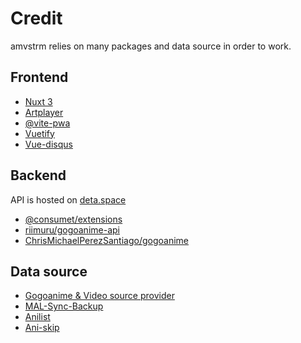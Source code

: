 # Credit

amvstrm relies on many packages and data source in order to work.

## Frontend

- [Nuxt 3](https://nuxt.com)
- [Artplayer](https://artplayer.org)
- [@vite-pwa](https://github.com/vite-pwa/vite-plugin-pwa)
- [Vuetify](https://vuetifyjs.com)
- [Vue-disqus](https://github.com/ktquez/vue-disqus/)

## Backend

API is hosted on [deta.space](https://deta.space)

- [@consumet/extensions](https://github.com/consumet/consumet.ts)
- [riimuru/gogoanime-api](https://github.com/riimuru/gogoanime-api)
- [ChrisMichaelPerezSantiago/gogoanime](https://github.com/ChrisMichaelPerezSantiago/gogoanime)

## Data source

- [Gogoanime & Video source provider](https://gogoanime.cl) 
- [MAL-Sync-Backup](https://github.com/MALSync/MAL-Sync-Backup)
- [Anilist](https://anilist.com)
- [Ani-skip](http://api.aniskip.com/)